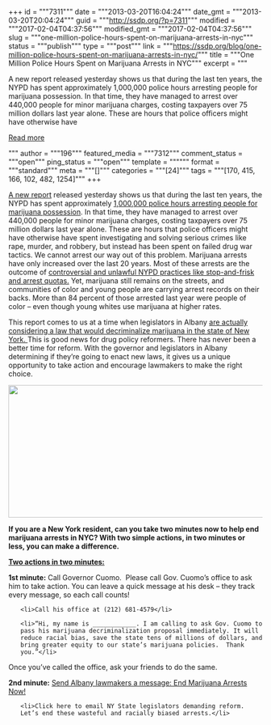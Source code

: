 +++
id = """7311"""
date = """2013-03-20T16:04:24"""
date_gmt = """2013-03-20T20:04:24"""
guid = """http://ssdp.org/?p=7311"""
modified = """2017-02-04T04:37:56"""
modified_gmt = """2017-02-04T04:37:56"""
slug = """one-million-police-hours-spent-on-marijuana-arrests-in-nyc"""
status = """publish"""
type = """post"""
link = """https://ssdp.org/blog/one-million-police-hours-spent-on-marijuana-arrests-in-nyc/"""
title = """One Million Police Hours Spent on Marijuana Arrests in NYC"""
excerpt = """<p>A new report released yesterday shows us that during the last ten years, the NYPD has spent approximately 1,000,000 police hours arresting people for marijuana possession. In that time, they have managed to arrest over 440,000 people for minor marijuana charges, costing taxpayers over 75 million dollars last year alone. These are hours that police officers might have otherwise have</p>
<div class="h10"></div>
<p><a class="more-link2 flat" href="https://ssdp.org/blog/one-million-police-hours-spent-on-marijuana-arrests-in-nyc/">Read more</a></p>
"""
author = """196"""
featured_media = """7312"""
comment_status = """open"""
ping_status = """open"""
template = """"""
format = """standard"""
meta = """[]"""
categories = """[24]"""
tags = """[170, 415, 166, 102, 482, 1254]"""
+++
<p dir="ltr"><a href="http://www.drugpolicy.org/resource/one-million-police-hours">A new report</a> released yesterday shows us that during the last ten years, the NYPD has spent approximately <a href="http://www.huffingtonpost.com/gabriel-sayegh/new-york-marijuana-arrests_b_2910102.html">1,000,000 police hours arresting people for marijuana possession</a>. In that time, they have managed to arrest over 440,000 people for minor marijuana charges, costing taxpayers over 75 million dollars last year alone. These are hours that police officers might have otherwise have spent investigating and solving serious crimes like rape, murder, and robbery, but instead has been spent on failed drug war tactics. We cannot arrest our way out of this problem. Marijuana arrests have only increased over the last 20 years. Most of these arrests are the outcome of <a href="http://www.npr.org/2013/03/18/174415367/lawsuit-over-nypd-s-stop-and-frisk-program-heads-to-court">controversial and unlawful NYPD practices like stop-and-frisk and arrest quotas.</a> Yet, marijuana still remains on the streets, and communities of color and young people are carrying arrest records on their backs. More than 84 percent of those arrested last year were people of color – even though young whites use marijuana at higher rates.</p>

<p dir="ltr">This report comes to us at a time when legislators in Albany <a href="http://www.theatlanticwire.com/national/2013/03/new-york-decriminalizing-pot-bloomberg-charts/63302/">are actually considering a law that would decriminalize marijuana in the state of New York. </a>This is good news for drug policy reformers. There has never been a better time for reform. With the governor and legislators in Albany determining if they’re going to enact new laws, it gives us a unique opportunity to take action and encourage lawmakers to make the right choice.</p>

<p dir="ltr"><img alt="" src="https://lh3.googleusercontent.com/vnmMseVubL6fJnojyPI-D4swF5wctjLwI6BCTox64QiHa_PMNpW55BEQ0FJUzZV7LOlruDYFtJg4gTOEb5d5hw85kKzAY3vuMDZkjgGzaJ_c5e-3SF6vCJrf" width="529px;" height="262px;" /></p>

<p dir="ltr"><strong>If you are a New York resident, can you take two minutes now to help end marijuana arrests in NYC? With two simple actions, in two minutes or less, you can make a difference.</strong></p>

<p dir="ltr"><strong><span style="text-decoration: underline;">Two actions in two minutes:</span></strong></p>

<p dir="ltr"><strong>1st minute:</strong> Call Governor Cuomo.  Please call Gov. Cuomo’s office to ask him to take action. You can leave a quick message at his desk – they track every message, so each call counts!</p>



<ul>

	<li>Call his office at (212) 681-4579</li>

	<li>“Hi, my name is ____________. I am calling to ask Gov. Cuomo to pass his marijuana decriminalization proposal immediately. It will reduce racial bias, save the state tens of millions of dollars, and bring greater equity to our state’s marijuana policies.  Thank you.”</li>

</ul>

<p dir="ltr">Once you’ve called the office, ask your friends to do the same.</p>

<p dir="ltr"><strong>2nd minute:</strong> <a href="http://ssdp.org/action/support-marijuana-decriminalization-in-new-york/">Send Albany lawmakers a message: End Marijuana Arrests Now!</a></p>



<ul>

	<li>Click here to email NY State legislators demanding reform. Let’s end these wasteful and racially biased arrests.</li>

</ul>

&nbsp;
